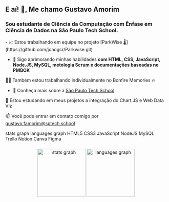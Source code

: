 <h2>E aí! 👋, Me chamo Gustavo Amorim</h2>
<h3>Sou estudante de Ciência da Computação com Ênfase em Ciência de Dados na São Paulo Tech School.</h3>
- 📈 Estou trabalhando em equipe no projeto [ParkWise 🌡](https://github.com/joaogcr/Parkwise.git)

- 🌱 Sigo aprimorando minhas habilidades **com HTML, CSS, JavaScript, Node.JS, MySQL, metologia Scrum e documentações baseadas no PMBOK**

👨‍💻 Também estou trabalhando individualmente no Bonfire Memories 🔥

- 🤝 Conheça mais sobre a [São Paulo Tech School](https://info.sptech.school/)

💬 Estou estudando em meus projetos a integração do Chart.JS e Web Data Viz

📫 Você pode entrar em contato comigo por gustavo.famorim@sptech.school

stats graph languages graph
HTML5 CSS3 JavaScript NodeJS MySQL Trello Notion Canva Figma

###

<div align="center">
  <img src="https://github-readme-stats.vercel.app/api?username=GustavoVFA-SPTECH&hide_title=false&hide_rank=false&show_icons=true&include_all_commits=true&count_private=true&disable_animations=false&theme=monokai&locale=en&hide_border=false" height="150" alt="stats graph"  />
  <img src="https://github-readme-stats.vercel.app/api/top-langs?username=GustavoVFA-SPTECH&locale=en&hide_title=false&layout=compact&card_width=320&langs_count=5&theme=monokai&hide_border=false" height="150" alt="languages graph"  />
</div>

###

###

###
